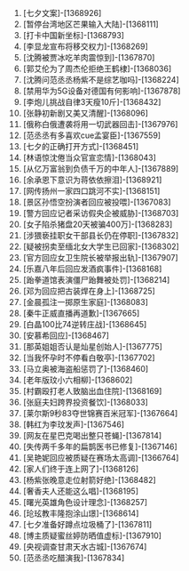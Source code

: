 
1. [七夕文案]-[1368926]
1. [暂停台湾地区芒果输入大陆]-[1368111]
1. [打卡中国新坐标]-[1368793]
1. [李显龙宣布将移交权力]-[1368269]
1. [沈腾被贾冰吃羊肉震惊到]-[1367870]
1. [郭艾伦为了周杰伦拒绝王鹤棣]-[1368036]
1. [沈腾问范丞丞杨紫不是综艺咖吗]-[1368224]
1. [禁用华为5G设备对德国有何影响]-[1367878]
1. [李炮儿挑战自律3天瘦10斤]-[1368432]
1. [张静初新剧又美又清醒]-[1368096]
1. [俄称白俄遭袭将用一切武器回击]-[1367976]
1. [范丞丞有多喜欢cue孟宴臣]-[1367559]
1. [七夕的正确打开方式]-[1368451]
1. [林语惊沈倦当众官宣恋情]-[1368043]
1. [从亿万富翁到负债千万的中年人]-[1367889]
1. [余承恩下意识为蒋依依擦泪]-[1368921]
1. [网传扬州一家四口跳河不实]-[1368151]
1. [景区孙悟空扮演者回应被投喂]-[1367083]
1. [警方回应记者采访假央企被威胁]-[1368703]
1. [女子陷杀猪盘20天被骗400万]-[1368283]
1. [涉猥亵挂职女干部县长仍在停职]-[1367832]
1. [疑被拐卖至缅北女大学生已回家]-[1368302]
1. [官方回应女卫生院长被举报出轨]-[1367907]
1. [乐嘉八年后回应发酒疯事件]-[1368168]
1. [跆拳道馆表演僵尸跆舞被处罚]-[1368214]
1. [邓为回应把古装焊在身上]-[1368725]
1. [金晨孤注一掷原生家庭]-[1368083]
1. [秦牛正威直播再道歉]-[1367665]
1. [白晶100比74逆转庄战]-[1368645]
1. [安慕希回应]-[1368467]
1. [那英姐姐否认是灿星创始人]-[1367775]
1. [当我怀孕时不停看白敬亭]-[1367702]
1. [马立奥被海盗船惩罚了]-[1368460]
1. [老年版玟小六相柳]-[1368602]
1. [村霸殴打老人致脑出血住院]-[1368169]
1. [张庭夫妇跨界投资餐饮]-[1368033]
1. [莱尔斯9秒83夺世锦赛百米冠军]-[1367664]
1. [韩红为李玟发声]-[1367546]
1. [网友在星巴克喝出整只苍蝇]-[1367814]
1. [失传两千多年的扁鹊医书已修复]-[1367146]
1. [吴艳妮回应被质疑在赛场太高调]-[1366764]
1. [家人们终于连上网了]-[1368126]
1. [杨紫张晚意走位射箭好绝]-[1368482]
1. [奢香夫人还能这么唱]-[1368195]
1. [曙光英雄角色设计理念]-[1368257]
1. [玱玹教丰隆抱涂山璟]-[1368614]
1. [七夕准备好蹲点垃圾桶了]-[1367811]
1. [博主质疑蜜丝婷防晒值虚标]-[1367910]
1. [央视调查甘肃天水古城]-[1367674]
1. [范丞丞吃醋演我]-[1367834]